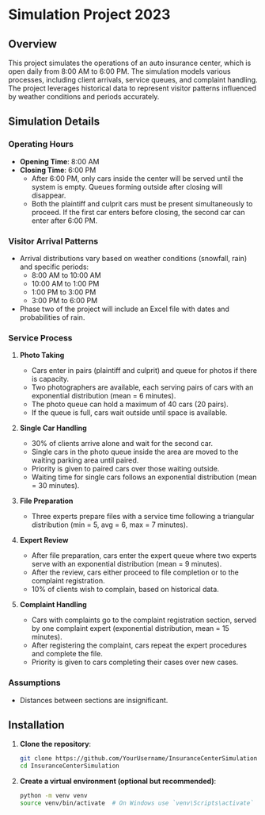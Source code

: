 # Simulation Project 2023

## Overview

This project simulates the operations of an auto insurance center, which is open daily from 8:00 AM to 6:00 PM. The simulation models various processes, including client arrivals, service queues, and complaint handling. The project leverages historical data to represent visitor patterns influenced by weather conditions and periods accurately.

## Simulation Details

### Operating Hours

- **Opening Time**: 8:00 AM
- **Closing Time**: 6:00 PM
  - After 6:00 PM, only cars inside the center will be served until the system is empty. Queues forming outside after closing will disappear.
  - Both the plaintiff and culprit cars must be present simultaneously to proceed. If the first car enters before closing, the second car can enter after 6:00 PM.

### Visitor Arrival Patterns

- Arrival distributions vary based on weather conditions (snowfall, rain) and specific periods:
  - 8:00 AM to 10:00 AM
  - 10:00 AM to 1:00 PM
  - 1:00 PM to 3:00 PM
  - 3:00 PM to 6:00 PM
- Phase two of the project will include an Excel file with dates and probabilities of rain.

### Service Process

1. **Photo Taking**
   - Cars enter in pairs (plaintiff and culprit) and queue for photos if there is capacity.
   - Two photographers are available, each serving pairs of cars with an exponential distribution (mean = 6 minutes).
   - The photo queue can hold a maximum of 40 cars (20 pairs).
   - If the queue is full, cars wait outside until space is available.

2. **Single Car Handling**
   - 30% of clients arrive alone and wait for the second car.
   - Single cars in the photo queue inside the area are moved to the waiting parking area until paired.
   - Priority is given to paired cars over those waiting outside.
   - Waiting time for single cars follows an exponential distribution (mean = 30 minutes).

3. **File Preparation**
   - Three experts prepare files with a service time following a triangular distribution (min = 5, avg = 6, max = 7 minutes).

4. **Expert Review**
   - After file preparation, cars enter the expert queue where two experts serve with an exponential distribution (mean = 9 minutes).
   - After the review, cars either proceed to file completion or to the complaint registration.
   - 10% of clients wish to complain, based on historical data.

5. **Complaint Handling**
   - Cars with complaints go to the complaint registration section, served by one complaint expert (exponential distribution, mean = 15 minutes).
   - After registering the complaint, cars repeat the expert procedures and complete the file.
   - Priority is given to cars completing their cases over new cases.

### Assumptions

- Distances between sections are insignificant.

## Installation

1. **Clone the repository**:
    ```bash
    git clone https://github.com/YourUsername/InsuranceCenterSimulation.git
    cd InsuranceCenterSimulation
    ```

2. **Create a virtual environment (optional but recommended)**:
    ```bash
    python -m venv venv
    source venv/bin/activate  # On Windows use `venv\Scripts\activate`
    ```

